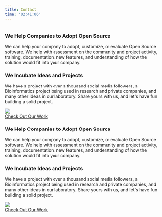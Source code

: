 ```yaml
---
title: Contact
time: '02:41:06'
---
```


<div class="ui stripe segment">
  <div class="ui middle aligned stackable grid container">
    <div class="row">
      <div class="eight wide column">
        <h3 class="ui header">We Help Companies to Adopt Open Source</h3>
        <p>We can help your company to adopt, customize, or evaluate Open Source software. We help with assessment on the community and project activity, training, documentation, new features, and understanding of how the solution would fit into your company.</p>
        <h3 class="ui header">We Incubate Ideas and Projects</h3>
        <p>We have a project with over a thousand social media followers, a Bioinformatics project being used in research and private companies, and many other ideas in our laboratory. Share yours with us, and let's have fun building a solid project.</p>
      </div>
      <div class="six wide right floated column">
        <img src="assets/images/wireframe/white-image.png" class="ui large bordered rounded image">
      </div>
    </div>
    <div class="row">
      <div class="center aligned column">
        <a class="ui huge button" href="{{ site.root }}work"><i class="terminal icon"></i> Check Out Our Work</a>
      </div>
    </div>
  </div>
</div>
<div class="ui vertical stripe segment">
  <div class="ui middle aligned stackable grid container">
    <div class="row">
      <div class="eight wide column">
        <h3 class="ui header">We Help Companies to Adopt Open Source</h3>
        <p>We can help your company to adopt, customize, or evaluate Open Source software. We help with assessment on the community and project activity, training, documentation, new features, and understanding of how the solution would fit into your company.</p>
        <h3 class="ui header">We Incubate Ideas and Projects</h3>
        <p>We have a project with over a thousand social media followers, a Bioinformatics project being used in research and private companies, and many other ideas in our laboratory. Share yours with us, and let's have fun building a solid project.</p>
      </div>
      <div class="six wide right floated column">
        <img src="assets/images/wireframe/white-image.png" class="ui large bordered rounded image">
      </div>
    </div>
    <div class="row">
      <div class="center aligned column">
        <a class="ui huge button" href="{{ site.root }}work"><i class="terminal icon"></i> Check Out Our Work</a>
      </div>
    </div>
  </div>
</div>


